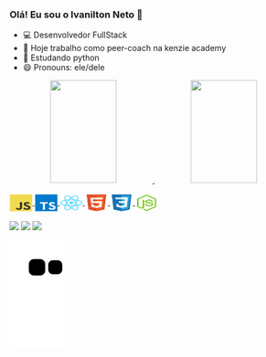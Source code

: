 ### Olá! Eu sou o Ivanilton Neto 👋

- 💻 Desenvolvedor FullStack
- 🔭 Hoje trabalho como peer-coach na kenzie academy
- 🌱 Estudando python
- 😄 Pronouns: ele/dele

<div align="center">
  <a href="https://github.com/ivaniltonneto">
  <img height="180em" width="48%" src="https://github-readme-stats.vercel.app/api?username=ivaniltonneto&show_icons=true&theme=highcontrast&include_all_commits=true&count_private=true"/>
  <img height="180em" width="48%" src="https://github-readme-stats.vercel.app/api/top-langs/?username=ivaniltonneto&layout=compact&langs_count=7&theme=highcontrast"/>
</div>
  
 <div style="display: inline_block"><br>
  <img align="center" alt="Neto-Js" height="30" width="40" src="https://raw.githubusercontent.com/devicons/devicon/master/icons/javascript/javascript-original.svg">
  <img align="center" alt="Neto-Ts" height="30" width="40" src="https://raw.githubusercontent.com/devicons/devicon/master/icons/typescript/typescript-plain.svg">
  <img align="center" alt="Neto-React" height="30" width="40" src="https://raw.githubusercontent.com/devicons/devicon/master/icons/react/react-original.svg">
  <img align="center" alt="Neto-HTML" height="30" width="40" src="https://raw.githubusercontent.com/devicons/devicon/master/icons/html5/html5-original.svg">
  <img align="center" alt="Neto-CSS" height="30" width="40" src="https://raw.githubusercontent.com/devicons/devicon/master/icons/css3/css3-original.svg"> 
  <img align="center" alt="Neto-NodeJs" height="30" width="40" src="https://raw.githubusercontent.com/devicons/devicon/master/icons/nodejs/nodejs-original.svg">
</div>
  <br>
<div>   
  <a href="https://instagram.com/ivanilton_neto" target="_blank"><img src="https://img.shields.io/badge/-Instagram-%23E4405F?style=for-the-badge&logo=instagram&logoColor=white" target="_blank"></a>  
  <a href = "mailto:netijua@gmail.com"><img src="https://img.shields.io/badge/-Gmail-%23333?style=for-the-badge&logo=gmail&logoColor=white" target="_blank"></a>
  <a href="https://www.linkedin.com/in/ivanilton-neto-a712a379/" target="_blank"><img src="https://img.shields.io/badge/-LinkedIn-%230077B5?style=for-the-badge&logo=linkedin&logoColor=white" target="_blank"></a>  
    
  
  ![Snake animation](https://github.com/ivaniltonneto/ivaniltonneto/blob/output/github-contribution-grid-snake.svg)
</div>
